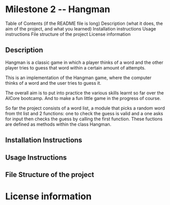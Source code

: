 # Milestone 2 -- Hangman

Table of Contents (if the README file is long)
Description (what it does, the aim of the project, and what you learned)
Installation instructions
Usage instructions
File structure of the project
License information

## Description
Hangman is a classic game in which a player thinks of a word and the other player tries to guess that word within a certain amount of attempts.

This is an implementation of the Hangman game, where the computer thinks of a word and the user tries to guess it. 

The overall aim is to put into practice the various skills learnt so far over the AICore bootcamp. And to make a fun little game in the progress of course. 

So far the project consists of a word list, a module that picks a random word from tht list and 2 functions: one to check the guess is valid and a one asks for input then checks the guess by calling the first function. These fuctions are defined as methods within the class Hangman. 

## Installation Instructions 

## Usage Instructions 

## File Structure of the project 

# License information
